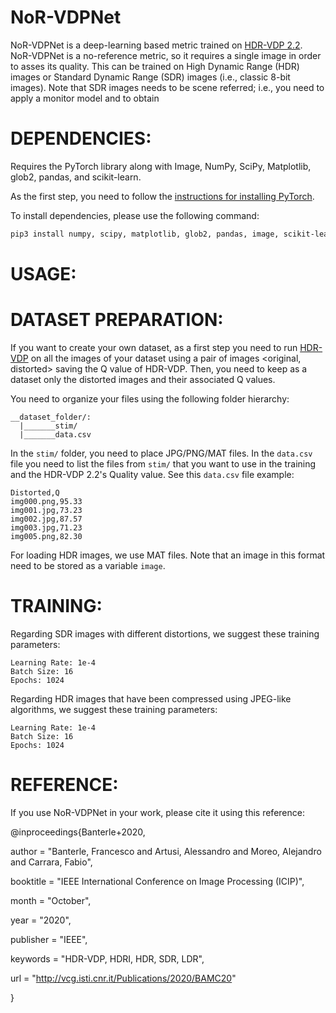 NoR-VDPNet
==========
NoR-VDPNet is a deep-learning based metric trained on [HDR-VDP 2.2](http://hdrvdp.sourceforge.net/wiki/).
NoR-VDPNet is a no-reference metric, so it requires a single image in order to asses its quality. 
This can be trained on High Dynamic Range (HDR) images or Standard Dynamic Range (SDR) images (i.e., classic 8-bit images).
Note that SDR images needs to be scene referred; i.e., you need to apply a monitor model and to obtain

DEPENDENCIES:
==============

Requires the PyTorch library along with Image, NumPy, SciPy, Matplotlib, glob2, pandas, and scikit-learn.

As the first step, you need to follow the [instructions for installing PyTorch](http://pytorch.org/).

To install dependencies, please use the following command: 
```bash
pip3 install numpy, scipy, matplotlib, glob2, pandas, image, scikit-learn. 
```

USAGE:
======

DATASET PREPARATION:
====================
If you want to create your own dataset, as a first step you need to run [HDR-VDP](http://hdrvdp.sourceforge.net/wiki/)
on all the images of your dataset using a pair of images <original, distorted> saving the Q value of HDR-VDP.
Then, you need to keep as a dataset only the distorted images and their associated Q values.

You need to organize your files 
using the following folder hierarchy:
```
__dataset_folder/:
  |_______stim/
  |_______data.csv
```

In the ```stim/``` folder, you need to place JPG/PNG/MAT files. In the ```data.csv``` file
you need to list the files from ```stim/``` that you want to use in the training and
the HDR-VDP 2.2's Quality value. See this ```data.csv``` file example:
```
Distorted,Q
img000.png,95.33
img001.jpg,73.23
img002.jpg,87.57
img003.jpg,71.23
img005.png,82.30
```

For loading HDR images, we use MAT files. Note that an image in this format need to be stored
as a variable ```image```.


TRAINING:
=========
Regarding SDR images with different distortions, we suggest these training parameters:
```
Learning Rate: 1e-4
Batch Size: 16
Epochs: 1024
```

Regarding HDR images that have been compressed using JPEG-like algorithms, we suggest these training parameters:
```
Learning Rate: 1e-4
Batch Size: 16
Epochs: 1024
```

REFERENCE:
==========

If you use NoR-VDPNet in your work, please cite it using this reference:

@inproceedings{Banterle+2020,

author       = "Banterle, Francesco and Artusi, Alessandro and Moreo, Alejandro and Carrara, Fabio",

booktitle    = "IEEE International Conference on Image Processing (ICIP)",

month        = "October",

year         = "2020",

publisher    = "IEEE",

keywords     = "HDR-VDP, HDRI, HDR, SDR, LDR",

url          = "http://vcg.isti.cnr.it/Publications/2020/BAMC20"

}
 
